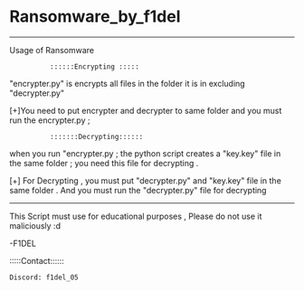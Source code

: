 # Ransomware_by_f1del
------------------------------------------------------------
Usage of Ransomware



              ::::::Encrypting :::::
"encrypter.py" is encrypts all files in the folder it is in excluding "decrypter.py"

[+]You need to put encrypter and decrypter to same folder and you must run the encrypter.py ;

              
              :::::::Decrypting::::::
when you run "encrypter.py ; the python script creates a "key.key" file in the same folder ; you need this file for decrypting . 

[+] For Decrypting , you must put "decrypter.py" and "key.key" file in the same folder . And you must run the "decrypter.py" file for decrypting

-----------------------------------------------------------------

This Script must use for educational purposes , Please do not use it maliciously :d

-F1DEL

:::::Contact:::::: 

    Discord: f1del_05

